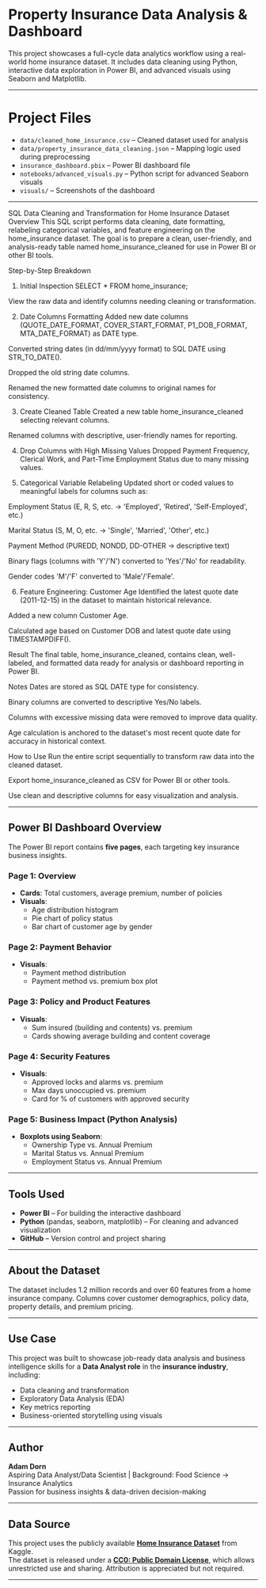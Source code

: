 # Property Insurance Data Analysis & Dashboard

This project showcases a full-cycle data analytics workflow using a real-world home insurance dataset. It includes data cleaning using Python, interactive data exploration in Power BI, and advanced visuals using Seaborn and Matplotlib.

---

# Project Files

- `data/cleaned_home_insurance.csv` – Cleaned dataset used for analysis  
- `data/property_insurance_data_cleaning.json` – Mapping logic used during preprocessing  
- `insurance_dashboard.pbix` – Power BI dashboard file  
- `notebooks/advanced_visuals.py` – Python script for advanced Seaborn visuals  
- `visuals/` – Screenshots of the dashboard

---

SQL Data Cleaning and Transformation for Home Insurance Dataset
Overview
This SQL script performs data cleaning, date formatting, relabeling categorical variables, and feature engineering on the home_insurance dataset. The goal is to prepare a clean, user-friendly, and analysis-ready table named home_insurance_cleaned for use in Power BI or other BI tools.

Step-by-Step Breakdown
1. Initial Inspection
SELECT * FROM home_insurance;

View the raw data and identify columns needing cleaning or transformation.

2. Date Columns Formatting
Added new date columns (QUOTE_DATE_FORMAT, COVER_START_FORMAT, P1_DOB_FORMAT, MTA_DATE_FORMAT) as DATE type.

Converted string dates (in dd/mm/yyyy format) to SQL DATE using STR_TO_DATE().

Dropped the old string date columns.

Renamed the new formatted date columns to original names for consistency.

3. Create Cleaned Table
Created a new table home_insurance_cleaned selecting relevant columns.

Renamed columns with descriptive, user-friendly names for reporting.

4. Drop Columns with High Missing Values
Dropped Payment Frequency, Clerical Work, and Part-Time Employment Status due to many missing values.

5. Categorical Variable Relabeling
Updated short or coded values to meaningful labels for columns such as:

Employment Status (E, R, S, etc. → 'Employed', 'Retired', 'Self-Employed', etc.)

Marital Status (S, M, O, etc. → 'Single', 'Married', 'Other', etc.)

Payment Method (PUREDD, NONDD, DD-OTHER → descriptive text)

Binary flags (columns with 'Y'/'N') converted to 'Yes'/'No' for readability.

Gender codes 'M'/'F' converted to 'Male'/'Female'.

6. Feature Engineering: Customer Age
Identified the latest quote date (2011-12-15) in the dataset to maintain historical relevance.

Added a new column Customer Age.

Calculated age based on Customer DOB and latest quote date using TIMESTAMPDIFF().

Result
The final table, home_insurance_cleaned, contains clean, well-labeled, and formatted data ready for analysis or dashboard reporting in Power BI.

Notes
Dates are stored as SQL DATE type for consistency.

Binary columns are converted to descriptive Yes/No labels.

Columns with excessive missing data were removed to improve data quality.

Age calculation is anchored to the dataset's most recent quote date for accuracy in historical context.

How to Use
Run the entire script sequentially to transform raw data into the cleaned dataset.

Export home_insurance_cleaned as CSV for Power BI or other tools.

Use clean and descriptive columns for easy visualization and analysis.

---

## Power BI Dashboard Overview

The Power BI report contains **five pages**, each targeting key insurance business insights.

### Page 1: Overview
- **Cards**: Total customers, average premium, number of policies
- **Visuals**: 
  - Age distribution histogram
  - Pie chart of policy status
  - Bar chart of customer age by gender

### Page 2: Payment Behavior
- **Visuals**:
  - Payment method distribution
  - Payment method vs. premium box plot

### Page 3: Policy and Product Features
- **Visuals**:
  - Sum insured (building and contents) vs. premium
  - Cards showing average building and content coverage

### Page 4: Security Features
- **Visuals**:
  - Approved locks and alarms vs. premium
  - Max days unoccupied vs. premium
  - Card for % of customers with approved security

### Page 5: Business Impact (Python Analysis)
- **Boxplots using Seaborn**:
  - Ownership Type vs. Annual Premium
  - Marital Status vs. Annual Premium
  - Employment Status vs. Annual Premium
---

## Tools Used

- **Power BI** – For building the interactive dashboard
- **Python** (pandas, seaborn, matplotlib) – For cleaning and advanced visualization
- **GitHub** – Version control and project sharing

---

## About the Dataset

The dataset includes 1.2 million records and over 60 features from a home insurance company. Columns cover customer demographics, policy data, property details, and premium pricing.

---

## Use Case

This project was built to showcase job-ready data analysis and business intelligence skills for a **Data Analyst role** in the **insurance industry**, including:

- Data cleaning and transformation
- Exploratory Data Analysis (EDA)
- Key metrics reporting
- Business-oriented storytelling using visuals

---

## Author

**Adam Dorn**  
Aspiring Data Analyst/Data Scientist | Background: Food Science → Insurance Analytics  
Passion for business insights & data-driven decision-making  

---

## Data Source

This project uses the publicly available **[Home Insurance Dataset](https://www.kaggle.com/datasets/tejashvi14/home-insurance)** from Kaggle.  
The dataset is released under a **[CC0: Public Domain License](https://creativecommons.org/publicdomain/zero/1.0/)**, which allows unrestricted use and sharing. Attribution is appreciated but not required.

---

